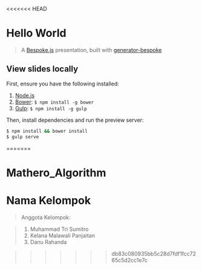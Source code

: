 <<<<<<< HEAD
# Hello World
> A [Bespoke.js](http://markdalgleish.com/projects/bespoke.js) presentation, built with [generator-bespoke](https://github.com/markdalgleish/generator-bespoke)

## View slides locally

First, ensure you have the following installed:

1. [Node.js](http://nodejs.org)
2. [Bower](http://bower.io): `$ npm install -g bower`
3. [Gulp](http://gulpjs.com): `$ npm install -g gulp`

Then, install dependencies and run the preview server:

```bash
$ npm install && bower install
$ gulp serve
```
=======
# Mathero_Algorithm 

# Nama Kelompok
> Anggota Kelompok:
 
 > 1. Muhammad Tri Sumitro
 > 2. Kelana Malawali Panjaitan 
> 3. Danu Rahanda                
 

>>>>>>> db83c080935bb5c28d7fdf1fcc7265c5d2cc1e7c

